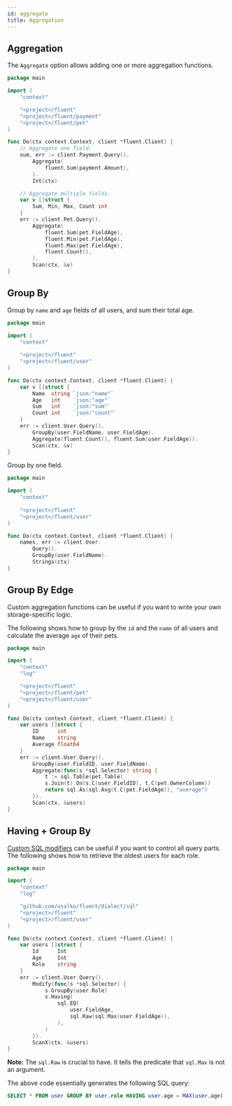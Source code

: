 ```yaml
---
id: aggregate
title: Aggregation
---
```


## Aggregation

The `Aggregate` option allows adding one or more aggregation functions.

```go
package main

import (
	"context"

	"<project>/fluent"
	"<project>/fluent/payment"
	"<project>/fluent/pet"
)

func Do(ctx context.Context, client *fluent.Client) {
	// Aggregate one field.
	sum, err := client.Payment.Query().
		Aggregate(
			fluent.Sum(payment.Amount),
		).
		Int(ctx)

	// Aggregate multiple fields.
	var v []struct {
		Sum, Min, Max, Count int
	}
	err := client.Pet.Query().
		Aggregate(
			fluent.Sum(pet.FieldAge),
			fluent.Min(pet.FieldAge),
			fluent.Max(pet.FieldAge),
			fluent.Count(),
		).
		Scan(ctx, &v)
}
```

## Group By

Group by `name` and `age` fields of all users, and sum their total age.

```go
package main

import (
	"context"
	
	"<project>/fluent"
	"<project>/fluent/user"
)

func Do(ctx context.Context, client *fluent.Client) {
	var v []struct {
		Name  string `json:"name"`
		Age   int    `json:"age"`
		Sum   int    `json:"sum"`
		Count int    `json:"count"`
	}
	err := client.User.Query().
		GroupBy(user.FieldName, user.FieldAge).
		Aggregate(fluent.Count(), fluent.Sum(user.FieldAge)).
		Scan(ctx, &v)
}
```

Group by one field.

```go
package main

import (
	"context"
	
	"<project>/fluent"
	"<project>/fluent/user"
)

func Do(ctx context.Context, client *fluent.Client) {
	names, err := client.User.
		Query().
		GroupBy(user.FieldName).
		Strings(ctx)
}
```

## Group By Edge

Custom aggregation functions can be useful if you want to write your own storage-specific logic.

The following shows how to group by the `id` and the `name` of all users and calculate the average `age` of their pets.

```go
package main

import (
	"context"
	"log"

	"<project>/fluent"
	"<project>/fluent/pet"
	"<project>/fluent/user"
)

func Do(ctx context.Context, client *fluent.Client) {
	var users []struct {
		ID      int
		Name    string
		Average float64
	}
	err := client.User.Query().
		GroupBy(user.FieldID, user.FieldName).
		Aggregate(func(s *sql.Selector) string {
			t := sql.Table(pet.Table)
			s.Join(t).On(s.C(user.FieldID), t.C(pet.OwnerColumn))
			return sql.As(sql.Avg(t.C(pet.FieldAge)), "average")
		}).
		Scan(ctx, &users)
}
```

## Having + Group By

[Custom SQL modifiers](https://github.com/usalko/fluent/docs/feature-flags/#custom-sql-modifiers) can be useful if you want to control all query parts.
The following shows how to retrieve the oldest users for each role.


```go
package main

import (
	"context"
	"log"

	"github.com/usalko/fluent/dialect/sql"
	"<project>/fluent"
	"<project>/fluent/user"
)

func Do(ctx context.Context, client *fluent.Client) {
	var users []struct {
		Id    	Int
		Age     Int
		Role    string
	}
	err := client.User.Query().
		Modify(func(s *sql.Selector) {
			s.GroupBy(user.Role)
			s.Having(
				sql.EQ(
					user.FieldAge,
					sql.Raw(sql.Max(user.FieldAge)),
				),
			)
		}).
		ScanX(ctx, &users)
}

```

**Note:** The `sql.Raw` is crucial to have. It tells the predicate that `sql.Max` is not an argument.

The above code essentially generates the following SQL query:

```sql
SELECT * FROM user GROUP BY user.role HAVING user.age = MAX(user.age)
```

